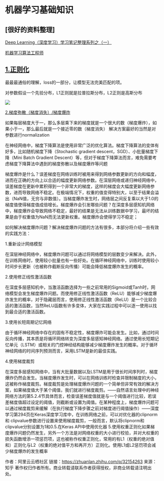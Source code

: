 机器学习基础知识
====

[很好的资料整理]
----
[Deep Learning（深度学习）学习笔记整理系列之（一）](https://blog.csdn.net/zouxy09/article/details/8775360)

[机器学习算法工程师](https://zhuanlan.zhihu.com/JeemyJohn)


[1.正则化](https://www.zhihu.com/question/20924039/answer/240037674)
----

最最最通俗的理解，loss的一部分，让模型无法完美匹配的项。

对参数假设一个先验分布，L1正则就是拉普拉斯分布，L2正则是高斯分布

![](https://pic1.zhimg.com/80/v2-0b85c9b8efdcb17167e52a1fc6a359f8_hd.jpg)

[2.梯度弥散（梯度消失）/梯度爆炸](https://cjmcv.github.io/deeplearning-paper-notes/fbdnn/2015/01/01/DNN_DIFFU.html)

如果每层梯度大于一，那么多层乘下来的梯度就是一个很大的数（梯度爆炸），如果小于一，那么最后就是一个接近零的数（梯度消失）
解决方案最好的当然是对参数进行normalization

在神经网络中，梯度下降算法是使用非常广泛的优化算法。梯度下降算法的变体有好多，比如随机梯度下降（Stochastic gradient descent，SGD）、小批量梯度下降（Mini Batch Gradient Descent）等，但对于梯度下降算法而言，难免需要考虑梯度下降算法中遇到的梯度弥散以及梯度爆炸等问题

梯度爆炸是什么？误差梯度在网络训练时被用来得到网络参数更新的方向和幅度，进而在正确的方向上以合适的幅度更新网络参数。在深层网络或递归神经网络中，误差梯度在更新中累积得到一个非常大的梯度，这样的梯度会大幅度更新网络参数，进而导致网络不稳定。在极端情况下，权重的值变得特别大，以至于结果会溢出（NaN值，无穷与非数值）。当梯度爆炸发生时，网络层之间反复乘以大于1.0的梯度值使得梯度值成倍增长。梯度爆炸会引发哪些问题？在深度多层感知机网络中，梯度爆炸会导致网络不稳定，最好的结果是无法从训练数据中学习，最坏的结果是由于权重值为NaN而无法更新权重。梯度爆炸会使得学习不稳定；


如何解决梯度爆炸问题？解决梯度爆炸问题的方法有很多，本部分将介绍一些有效的实践方法：

1.重新设计网络模型

在深层神经网络中，梯度爆炸问题可以通过将网络模型的层数变少来解决。此外，在训练网络时，使用较小批量也有一些好处。在循环神经网络中，训练时使用较小时间步长更新（也被称作截断反向传播）可能会降低梯度爆炸发生的概率。

2.使用修正线性激活函数

在深度多层感知机中，当激活函数选择为一些之前常用的Sigmoid或Tanh时，网络模型会发生梯度爆炸问题。而使用修正线性激活函数（ReLU）能够减少梯度爆炸发生的概率，对于隐藏层而言，使用修正线性激活函数（ReLU）是一个比较合适的激活函数，当然ReLU函数有许多变体，大家在实践过程中可以逐一使用以找到最合适的激活函数。

3.使用长短周期记忆网络

由于循环神经网络中存在的固有不稳定性，梯度爆炸可能会发生。比如，通过时间反向传播，其本质是将循环网络转变为深度多层感知神经网络。通过使用长短期记忆单元（LSTM）或相关的门控神经结构能够减少梯度爆炸发生的概率。对于循环神经网络的时间序列预测而言，采用LSTM是新的最佳实践。

4.使用梯度裁剪

在深度多层感知网络中，当有大批量数据以及LSTM是用于很长时间序列时，梯度爆炸仍然会发生。当梯度爆炸发生时，可以在网络训练时检查并限制梯度的大小，这被称作梯度裁剪。梯度裁剪是处理梯度爆炸问题的一个简单但非常有效的解决方案，如果梯度值大于某个阈值，我们就进行梯度裁剪。——自然语言处理中的神经网络方法的第5.2.4节具体而言，检查误差梯度值就是与一个阈值进行比较，若误差梯度值超过设定的阈值，则截断或设置为阈值。在某种程度上，梯度爆炸问题可以通过梯度裁剪来缓解（在执行梯度下降步骤之前对梯度进行阈值操作）——深度学习第294页在Keras深度学习库中，在训练网络之前，可以对优化器的clipnorm和  clipvalue参数进行设置来使用梯度裁剪，一般而言，默认将clipnorm和  clipvalue分别设置为1和0.5.在Keras API中使用优化器 5.使用权重正则化如果梯度爆炸问题仍然发生，另外一个方法是对网络权重的大小进行校验，并对大权重的损失函数增添一项惩罚项，这也被称作权重正则化，常用的有L1（权重的绝对值和）正则化与L2（权重的绝对值平方和再开方）正则化。使用L1或L2惩罚项会减少梯度爆炸的发生概率

作者：阿里云云栖社区
链接：https://zhuanlan.zhihu.com/p/32154263
来源：知乎
著作权归作者所有。商业转载请联系作者获得授权，非商业转载请注明出处。
